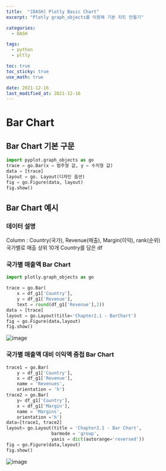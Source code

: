 ```yaml
---
title:  "[DASH] Plotly Basic Chart"
excerpt: "Plotly graph_objects를 이용해 기본 차트 만들기"

categories:
  - DASH

tags:
  - python
  - pltly

toc: true
toc_sticky: true
use_math: true

date: 2021-12-16
last_modified_at: 2021-12-16
---
```


# Bar Chart
## Bar Chart 기본 구문

```py
import pyplot.graph_objects as go
trace = go.Bar(x = 범주형 값, y = 수치형 값)
data = [trace]
layout = go. Layout(디자인 옵션)
fig = go.Figure(data, layout)
fig.show()
```

## Bar Chart 예시

### 데이터 설명
Column : Country(국가), Revenue(매출), Margin(이익), rank(순위)  
국가별로 매출 상위 10개 Country를 담은 df  

### 국가별 매출액 Bar Chart

```py
import plotly.graph_objects as go

trace = go.Bar(
    x = df_g1['Country'],
    y = df_g1['Revenue'],
    text = round(df_g1['Revenue'],2))
data = [trace]
layout = go.Layout(title='Chapter2.1 - BarChart')
fig = go.Figure(data,layout)
fig.show()
```

![image](https://user-images.githubusercontent.com/91586956/146339062-b4e91880-8db3-4e5f-afa7-5cf71074cdd6.png)


### 국가별 매출액 대비 이익액 중첩 Bar Chart

```py
trace1 = go.Bar(
    y = df_g1['Country'],
    x = df_g1['Revenue'],
    name = 'Revenues',
    orientation = 'h')
trace2 = go.Bar(
    y= df_g1['Country'],
    x = df_g1['Margin'],
    name = 'Margins',
    orientation ='h')
data=[trace1, trace2]
layout= go.Layout(title = 'Chapter2.1 - Bar Chart',
                 barmode = 'group',
                 yaxis = dict(autorange='reversed'))
fig = go.Figure(data,layout)
fig.show()
```
![image](https://user-images.githubusercontent.com/91586956/146339159-e02603a0-05b6-4c2c-80a8-d3056f7c7da5.png)
